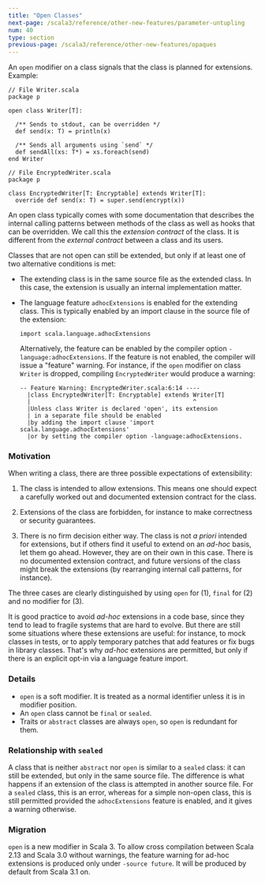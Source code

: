 ```yaml
---
title: "Open Classes"
next-page: /scala3/reference/other-new-features/parameter-untupling
num: 40
type: section
previous-page: /scala3/reference/other-new-features/opaques
---
```


<!-- THIS FILE HAS BEEN GENERATED BY SCALADOC PREPROCESSOR. NOTE THAT ANY CHANGES TO THIS FILE CAN BE OVERRIDEN IN THE FUTURE -->

An `open` modifier on a class signals that the class is planned for extensions. Example:

<div class="snippet" ><div class="buttons"></div><pre><code class="language-scala"><span id="0" class="" >// File Writer.scala
</span><span id="1" class="" >package p
</span><span id="2" class="" >
</span><span id="3" class="" >open class Writer[T]:
</span><span id="4" class="" >
</span><span id="5" class="" >  /** Sends to stdout, can be overridden */
</span><span id="6" class="" >  def send(x: T) = println(x)
</span><span id="7" class="" >
</span><span id="8" class="" >  /** Sends all arguments using `send` */
</span><span id="9" class="" >  def sendAll(xs: T*) = xs.foreach(send)
</span><span id="10" class="" >end Writer
</span><span id="11" class="" >
</span><span id="12" class="" >// File EncryptedWriter.scala
</span><span id="13" class="" >package p
</span><span id="14" class="" >
</span><span id="15" class="" >class EncryptedWriter[T: Encryptable] extends Writer[T]:
</span><span id="16" class="" >  override def send(x: T) = super.send(encrypt(x))
</span></code></pre></div>

An open class typically comes with some documentation that describes
the internal calling patterns between methods of the class as well as hooks that can be overridden. We call this the _extension contract_ of the class. It is different from the _external contract_ between a class and its users.

Classes that are not open can still be extended, but only if at least one of two alternative conditions is met:

- The extending class is in the same source file as the extended class. In this case, the extension is usually an internal implementation matter.

- The language feature `adhocExtensions` is enabled for the extending class. This is typically enabled by an import clause in the source file of the extension:

  <div class="snippet" ><div class="buttons"></div><pre><code class="language-scala"><span id="0" class="" >import scala.language.adhocExtensions
  </span></code></pre></div>

  Alternatively, the feature can be enabled by the compiler option `-language:adhocExtensions`.
  If the feature is not enabled, the compiler will issue a "feature" warning. For instance, if the `open` modifier on class `Writer` is dropped, compiling `EncryptedWriter` would produce a warning:

  ```
  -- Feature Warning: EncryptedWriter.scala:6:14 ----
    |class EncryptedWriter[T: Encryptable] extends Writer[T]
    |                                              ^
    |Unless class Writer is declared 'open', its extension
    | in a separate file should be enabled
    |by adding the import clause 'import scala.language.adhocExtensions'
    |or by setting the compiler option -language:adhocExtensions.
  ```

### Motivation

When writing a class, there are three possible expectations of extensibility:

1. The class is intended to allow extensions. This means one should expect
   a carefully worked out and documented extension contract for the class.

2. Extensions of the class are forbidden, for instance to make correctness or security guarantees.

3. There is no firm decision either way. The class is not _a priori_ intended for extensions, but if others find it useful to extend on an _ad-hoc_ basis, let them go ahead. However, they are on their own in this case. There is no documented extension contract, and future versions of the class might break the extensions (by rearranging internal call patterns, for instance).

The three cases are clearly distinguished by using `open` for (1), `final` for (2) and no modifier for (3).

It is good practice to avoid _ad-hoc_ extensions in a code base, since they tend to lead to fragile systems that are hard to evolve. But there
are still some situations where these extensions are useful: for instance,
to mock classes in tests, or to apply temporary patches that add features or fix bugs in library classes. That's why _ad-hoc_ extensions are permitted, but only if there is an explicit opt-in via a language feature import.

### Details

- `open` is a soft modifier. It is treated as a normal identifier
  unless it is in modifier position.
- An `open` class cannot be `final` or `sealed`.
- Traits or `abstract` classes are always `open`, so `open` is redundant for them.

### Relationship with `sealed`

A class that is neither `abstract` nor `open` is similar to a `sealed` class: it can still be extended, but only in the same source file. The difference is what happens if an extension of the class is attempted in another source file. For a `sealed` class, this is an error, whereas for a simple non-open class, this is still permitted provided the `adhocExtensions` feature is enabled, and it gives a warning otherwise.

### Migration

`open` is a new modifier in Scala 3. To allow cross compilation between Scala 2.13 and Scala 3.0 without warnings, the feature warning for ad-hoc extensions is produced only under `-source future`. It will be produced by default from Scala 3.1 on.
